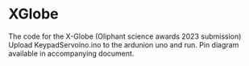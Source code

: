 # XGlobe
The code for the X-Globe (Oliphant science awards 2023 submission)
Upload KeypadServoino.ino to the ardunion uno and run. Pin diagram available in accompanying document. 
